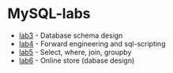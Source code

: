 # MySQL-labs
- [lab3](https://github.com/SingularityUrBrain/MySQL-labs/tree/master/lab3) - Database schema design
- [lab4](https://github.com/SingularityUrBrain/MySQL-labs/tree/master/lab4) - Forward engineering and sql-scripting
- [lab5](https://github.com/SingularityUrBrain/MySQL-labs/tree/master/lab5) - Select, where, join, groupby
- [lab6](https://github.com/SingularityUrBrain/MySQL-labs/tree/master/lab6) - Online store (dabase design)